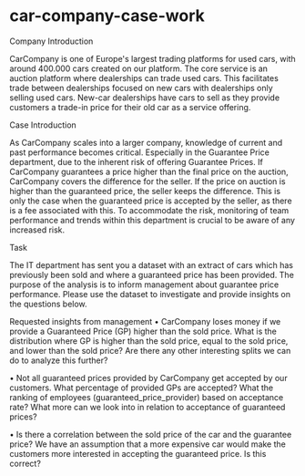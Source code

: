 # car-company-case-work
Company Introduction

CarCompany is one of Europe's largest trading platforms for used cars, with around 400.000 cars created on our platform. The core service is an auction platform where dealerships can trade used cars. This facilitates trade between dealerships focused on new cars with dealerships only selling used cars. New-car dealerships have cars to sell as they provide customers a trade-in price for their old car as a service offering.

Case Introduction

As CarCompany scales into a larger company, knowledge of current and past performance becomes critical. Especially in the Guarantee Price department, due to the inherent risk of offering Guarantee Prices. If CarCompany guarantees a price higher than the final price on the auction, CarCompany covers the difference for the seller. If the price on auction is higher than the guaranteed price, the seller keeps the difference. This is only the case when the guaranteed price is accepted by the seller, as there is a fee associated with this. To accommodate the risk, monitoring of team performance and trends within this department is crucial to be aware of any increased risk.

Task

The IT department has sent you a dataset with an extract of cars which has previously been sold and where a guaranteed price has been provided. The purpose of the analysis is to inform management about guarantee price performance. 
Please use the dataset to investigate and provide insights on the questions below.


Requested insights from management
• CarCompany loses money if we provide a Guaranteed Price (GP) higher than the sold price. What is the distribution where GP is higher 
than the sold price, equal to the sold price, and lower than the sold price? Are there any other interesting splits we can do to analyze this further?


• Not all guaranteed prices provided by CarCompany get accepted by our customers. What percentage of provided GPs are accepted? 
What the ranking of employees (guaranteed_price_provider) based on acceptance rate? What more can we look into in relation to 
acceptance of guaranteed prices?


• Is there a correlation between the sold price of the car and the guarantee price? We have an assumption that a more expensive
car would make the customers more interested in accepting the guaranteed price. Is this correct?

